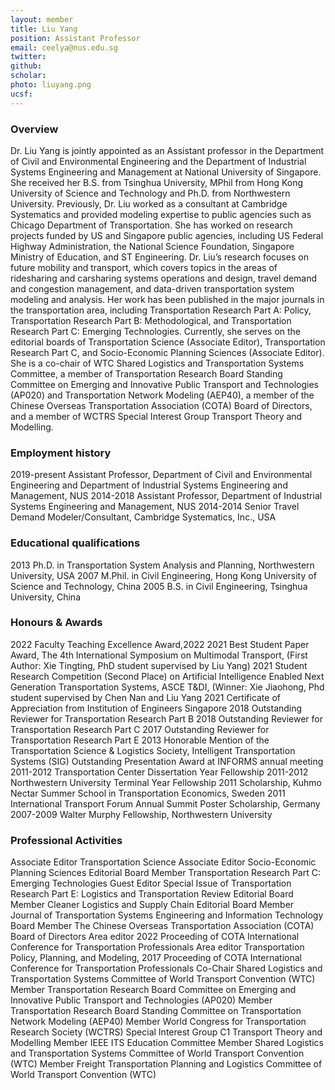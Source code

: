 ```yaml
---
layout: member
title: Liu Yang
position: Assistant Professor
email: ceelya@nus.edu.sg
twitter:
github:
scholar: 
photo: liuyang.png
ucsf: 
---
```


### Overview

Dr. Liu Yang is jointly appointed as an Assistant professor in the Department of Civil and Environmental Engineering and the Department of Industrial Systems Engineering and Management at National University of Singapore. She received her B.S. from Tsinghua University,  MPhil from Hong Kong University of Science and Technology and  Ph.D. from Northwestern University. Previously, Dr. Liu worked as a consultant at Cambridge Systematics and provided modeling expertise to public agencies such as Chicago Department of Transportation. She has worked on research projects funded by US and Singapore public agencies, including US Federal Highway Administration, the National Science Foundation, Singapore Ministry of Education, and ST Engineering.  Dr. Liu’s research focuses on future mobility and transport, which covers topics in the areas of ridesharing and carsharing systems operations and design, travel demand and congestion management, and data-driven transportation system modeling and analysis. Her work has been published in the major journals in the transportation area, including Transportation Research Part A: Policy, Transportation Research Part B: Methodological, and Transportation Research Part C: Emerging Technologies. Currently, she serves on the editorial boards of Transportation Science (Associate Editor), Transportation Research Part C, and Socio-Economic Planning Sciences (Associate Editor). She is a co-chair of WTC Shared Logistics and Transportation Systems Committee, a member of Transportation Research Board Standing Committee on Emerging and Innovative Public Transport and Technologies (AP020) and Transportation Network Modeling (AEP40), a member of the Chinese Overseas Transportation Association (COTA) Board of Directors, and a member of WCTRS Special Interest Group Transport Theory and Modelling.


### Employment history

2019-present	Assistant Professor, Department of Civil and Environmental Engineering and Department of Industrial Systems Engineering and Management, NUS
2014-2018	Assistant Professor, Department of Industrial Systems Engineering and Management, NUS
2014-2014	Senior Travel Demand Modeler/Consultant, Cambridge Systematics, Inc., USA
 

### Educational qualifications

2013	Ph.D. in Transportation System Analysis and Planning, Northwestern University, USA
2007	M.Phil. in Civil Engineering, Hong Kong University of Science and Technology, China
2005	B.S. in Civil Engineering, Tsinghua University, China

### Honours & Awards

2022	Faculty Teaching Excellence Award,2022
2021	Best Student Paper Award, The 4th International Symposium on Multimodal Transport, (First Author: Xie Tingting, PhD student supervised by Liu Yang)
2021	Student Research Competition (Second Place) on Artificial Intelligence Enabled Next Generation Transportation Systems, ASCE T&DI, (Winner: Xie Jiaohong, Phd student supervised by Chen Nan and Liu Yang
2021	Certificate of Appreciation from Institution of Engineers Singapore
2018	Outstanding Reviewer for Transportation Research Part B
2018	Outstanding Reviewer for Transportation Research Part C
2017	Outstanding Reviewer for Transportation Research Part E
2013	Honorable Mention of the Transportation Science & Logistics Society, Intelligent Transportation Systems (SIG) Outstanding Presentation Award at INFORMS annual meeting
2011-2012	Transportation Center Dissertation Year Fellowship
2011-2012	Northwestern University Terminal Year Fellowship
2011	Scholarship, Kuhmo Nectar Summer School in Transportation Economics, Sweden
2011	International Transport Forum Annual Summit Poster Scholarship, Germany
2007-2009	Walter Murphy Fellowship, Northwestern University

### Professional Activities

Associate Editor	Transportation Science
Associate Editor	Socio-Economic Planning Sciences
Editorial Board Member	Transportation Research Part C: Emerging Technologies
Guest Editor	Special Issue of Transportation Research Part E: Logistics and Transportation Review
Editorial Board Member	Cleaner Logistics and Supply Chain
Editorial Board Member	Journal of Transportation Systems Engineering and Information Technology
Board Member	The Chinese Overseas Transportation Association (COTA) Board of Directors
Area editor	2022 Proceeding of COTA  International Conference for Transportation Professionals
Area editor	Transportation Policy, Planning, and Modeling, 2017 Proceeding of COTA International Conference for Transportation Professionals
Co-Chair	Shared Logistics and Transportation Systems Committee of World Transport Convention (WTC)
Member	Transportation Research Board Committee on Emerging and Innovative Public Transport and Technologies (AP020)
Member	Transportation Research Board Standing Committee on Transportation Network Modeling (AEP40)
Member	World Congress for Transportation Research Society (WCTRS) Special Interest Group C1 Transport Theory and Modelling
Member	IEEE ITS Education Committee
Member	Shared Logistics and Transportation Systems Committee of World Transport Convention (WTC)
Member	Freight Transportation Planning and Logistics Committee of World Transport Convention (WTC)
